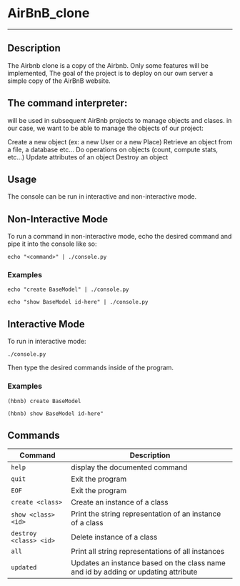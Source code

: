 # AirBnB_clone

---
## Description
The Airbnb clone is a copy of the Airbnb. Only some features will be implemented, The goal of the project is to deploy on our own server a simple copy of the AirBnB website.

## The command interpreter:
will be used in subsequent AirBnb projects to manage objects and clases. in our case, we want to be able to manage the objects of our project:

Create a new object (ex: a new User or a new Place)
Retrieve an object from a file, a database etc…
Do operations on objects (count, compute stats, etc…)
Update attributes of an object
Destroy an object

## Usage
The console can be run in interactive and non-interactive mode.

## Non-Interactive Mode

To run a command in non-interactive mode, echo the desired command and pipe it into the console like so:
```
echo "<command>" | ./console.py
```
### Examples
```
echo "create BaseModel" | ./console.py
```

```
echo "show BaseModel id-here" | ./console.py
```

## Interactive Mode

To run in interactive mode:

```
./console.py
```
Then type the desired commands inside of the program.

### Examples

```
(hbnb) create BaseModel
```

```
(hbnb) show BaseModel id-here"
```

## Commands

Command | Description
--- | ---
`help` | display the documented command
`quit` | Exit the program
`EOF` | Exit the program
`create <class>` | Create an instance of a class
`show <class> <id>` | Print the string representation of an instance of a class
`destroy <class> <id>` | Delete instance of a class
`all` | Print all string representations of all instances
`updated` | Updates an instance based on the class name and id by adding or updating attribute
